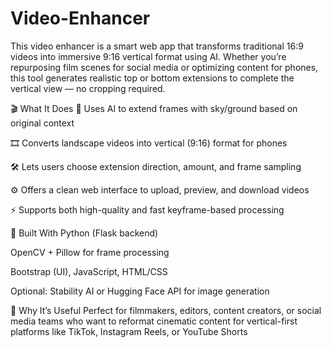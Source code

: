# Video-Enhancer
This video enhancer is a smart web app that transforms traditional 16:9 videos into immersive 9:16 vertical format using AI. Whether you’re repurposing film scenes for social media or optimizing content for phones, this tool generates realistic top or bottom extensions to complete the vertical view — no cropping required.

🎬 What It Does
🧠 Uses AI to extend frames with sky/ground based on original context

🎞️ Converts landscape videos into vertical (9:16) format for phones

🛠️ Lets users choose extension direction, amount, and frame sampling

⚙️ Offers a clean web interface to upload, preview, and download videos

⚡ Supports both high-quality and fast keyframe-based processing

🧰 Built With
Python (Flask backend)

OpenCV + Pillow for frame processing

Bootstrap (UI), JavaScript, HTML/CSS

Optional: Stability AI or Hugging Face API for image generation

🚀 Why It’s Useful
Perfect for filmmakers, editors, content creators, or social media teams who want to reformat cinematic content for vertical-first platforms like TikTok, Instagram Reels, or YouTube Shorts
